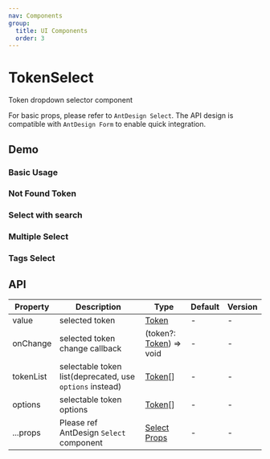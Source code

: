 ```yaml
---
nav: Components
group:
  title: UI Components
  order: 3
---
```


# TokenSelect

Token dropdown selector component

For basic props, please refer to `AntDesign Select`. The API design is compatible with `AntDesign Form` to enable quick integration.

## Demo

### Basic Usage

<code src="./demos/basic.tsx"></code>

### Not Found Token

<code src="./demos/notFoundToken.tsx"></code>

### Select with search

<code src="./demos/withSearch.tsx"></code>

### Multiple Select

<code src="./demos/multipltSelect.tsx"></code>

### Tags Select

<code src="./demos/tagsSelect.tsx"></code>

## API

| Property | Description | Type | Default | Version |
| --- | --- | --- | --- | --- |
| value | selected token | [Token](/components/types-cn#token) | - | - |
| onChange | selected token change callback | (token?: [Token](/components/types-cn#token)) => void | - | - |
| tokenList | selectable token list(deprecated, use `options` instead) | [Token](/components/types-cn#token)[] | - | - |
| options | selectable token options | [Token](/components/types-cn#token)[] | - | - |
| ...props | Please ref AntDesign `Select` component | [Select Props](https://ant-design.antgroup.com/components/select-cn#select-props) | - | - |
